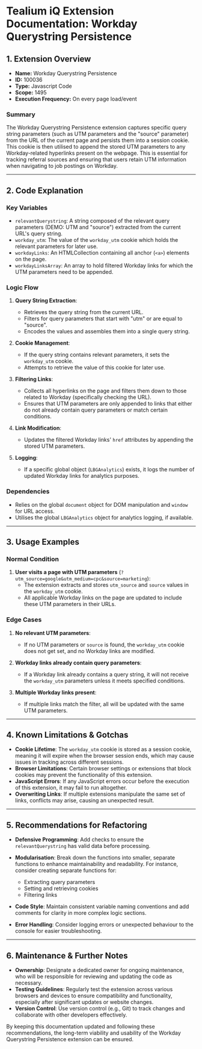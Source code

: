 # Tealium iQ Extension Documentation: Workday Querystring Persistence

## 1. Extension Overview
- **Name:** Workday Querystring Persistence
- **ID:** 100036
- **Type:** Javascript Code
- **Scope:** 1495
- **Execution Frequency:** On every page load/event

### Summary
The Workday Querystring Persistence extension captures specific query string parameters (such as UTM parameters and the "source" parameter) from the URL of the current page and persists them into a session cookie. This cookie is then utilised to append the stored UTM parameters to any Workday-related hyperlinks present on the webpage. This is essential for tracking referral sources and ensuring that users retain UTM information when navigating to job postings on Workday.

---

## 2. Code Explanation
### Key Variables
- `relevantQuerystring`: A string composed of the relevant query parameters (DEMO: UTM and "source") extracted from the current URL's query string.
- `workday_utm`: The value of the `workday_utm` cookie which holds the relevant parameters for later use.
- `workdayLinks`: An HTMLCollection containing all anchor (`<a>`) elements on the page.
- `workdayLinksArray`: An array to hold filtered Workday links for which the UTM parameters need to be appended.

### Logic Flow
1. **Query String Extraction**:
   - Retrieves the query string from the current URL.
   - Filters for query parameters that start with "utm" or are equal to "source".
   - Encodes the values and assembles them into a single query string.
  
2. **Cookie Management**:
   - If the query string contains relevant parameters, it sets the `workday_utm` cookie.
   - Attempts to retrieve the value of this cookie for later use.

3. **Filtering Links**:
   - Collects all hyperlinks on the page and filters them down to those related to Workday (specifically checking the URL).
   - Ensures that UTM parameters are only appended to links that either do not already contain query parameters or match certain conditions.

4. **Link Modification**:
   - Updates the filtered Workday links' `href` attributes by appending the stored UTM parameters.

5. **Logging**:
   - If a specific global object (`LBGAnalytics`) exists, it logs the number of updated Workday links for analytics purposes.

### Dependencies
- Relies on the global `document` object for DOM manipulation and `window` for URL access.
- Utilises the global `LBGAnalytics` object for analytics logging, if available.

---

## 3. Usage Examples
### Normal Condition
1. **User visits a page with UTM parameters** (`?utm_source=google&utm_medium=cpc&source=marketing`):
   - The extension extracts and stores `utm_source` and `source` values in the `workday_utm` cookie.
   - All applicable Workday links on the page are updated to include these UTM parameters in their URLs.

### Edge Cases
1. **No relevant UTM parameters**:
   - If no UTM parameters or `source` is found, the `workday_utm` cookie does not get set, and no Workday links are modified.
  
2. **Workday links already contain query parameters**:
   - If a Workday link already contains a query string, it will not receive the `workday_utm` parameters unless it meets specified conditions.
  
3. **Multiple Workday links present**:
   - If multiple links match the filter, all will be updated with the same UTM parameters.

---

## 4. Known Limitations & Gotchas
- **Cookie Lifetime**: The `workday_utm` cookie is stored as a session cookie, meaning it will expire when the browser session ends, which may cause issues in tracking across different sessions.
- **Browser Limitations**: Certain browser settings or extensions that block cookies may prevent the functionality of this extension.
- **JavaScript Errors**: If any JavaScript errors occur before the execution of this extension, it may fail to run altogether.
- **Overwriting Links**: If multiple extensions manipulate the same set of links, conflicts may arise, causing an unexpected result.
  
---

## 5. Recommendations for Refactoring
- **Defensive Programming**: Add checks to ensure the `relevantQuerystring` has valid data before processing.
- **Modularisation**: Break down the functions into smaller, separate functions to enhance maintainability and readability. For instance, consider creating separate functions for:
  - Extracting query parameters
  - Setting and retrieving cookies
  - Filtering links
  
- **Code Style**: Maintain consistent variable naming conventions and add comments for clarity in more complex logic sections.
- **Error Handling**: Consider logging errors or unexpected behaviour to the console for easier troubleshooting.

---

## 6. Maintenance & Further Notes
- **Ownership**: Designate a dedicated owner for ongoing maintenance, who will be responsible for reviewing and updating the code as necessary.
- **Testing Guidelines**: Regularly test the extension across various browsers and devices to ensure compatibility and functionality, especially after significant updates or website changes.
- **Version Control**: Use version control (e.g., Git) to track changes and collaborate with other developers effectively. 

By keeping this documentation updated and following these recommendations, the long-term viability and usability of the Workday Querystring Persistence extension can be ensured.